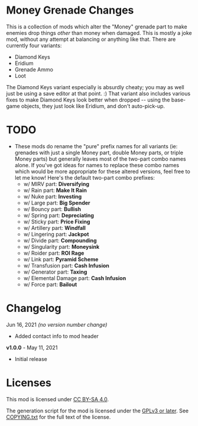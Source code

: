 Money Grenade Changes
=====================

This is a collection of mods which alter the "Money" grenade part to make enemies
drop things *other* than money when damaged.  This is mostly a joke mod, without any
attempt at balancing or anything like that.  There are currently four variants:

* Diamond Keys
* Eridium
* Grenade Ammo
* Loot

The Diamond Keys variant especially is absurdly cheaty; you may as well just be
using a save editor at that point.  :)  That variant also includes various fixes
to make Diamond Keys look better when dropped -- using the base-game objects, they
just look like Eridium, and don't auto-pick-up.

TODO
====

* These mods do rename the "pure" prefix names for all variants (ie: grenades with
  just a single Money part, double Money parts, or triple Money parts) but generally
  leaves most of the two-part combo names alone.  If you've got ideas for names to
  replace these combo names which would be more appropriate for these altered versions,
  feel free to let me know!  Here's the default two-part combo prefixes:
  * w/ MIRV part: **Diversifying**
  * w/ Rain part: **Make It Rain**
  * w/ Nuke part: **Investing**
  * w/ Large part: **Big Spender**
  * w/ Bouncy part: **Bullish**
  * w/ Spring part: **Depreciating**
  * w/ Sticky part: **Price Fixing**
  * w/ Artillery part: **Windfall**
  * w/ Lingering part: **Jackpot**
  * w/ Divide part: **Compounding**
  * w/ Singularity part: **Moneysink**
  * w/ Roider part: **ROI Rage**
  * w/ Link part: **Pyramid Scheme**
  * w/ Transfusion part: **Cash Infusion**
  * w/ Generator part: **Taxing**
  * w/ Elemental Damage part: **Cash Infusion**
  * w/ Force part: **Bailout**

Changelog
=========

Jun 16, 2021 *(no version number change)*
 * Added contact info to mod header

**v1.0.0** - May 11, 2021
 * Initial release
 
Licenses
========

This mod is licensed under [CC BY-SA 4.0](https://creativecommons.org/licenses/by-sa/4.0/).

The generation script for the mod is licensed under the
[GPLv3 or later](https://www.gnu.org/licenses/quick-guide-gplv3.html).
See [COPYING.txt](../../COPYING.txt) for the full text of the license.

